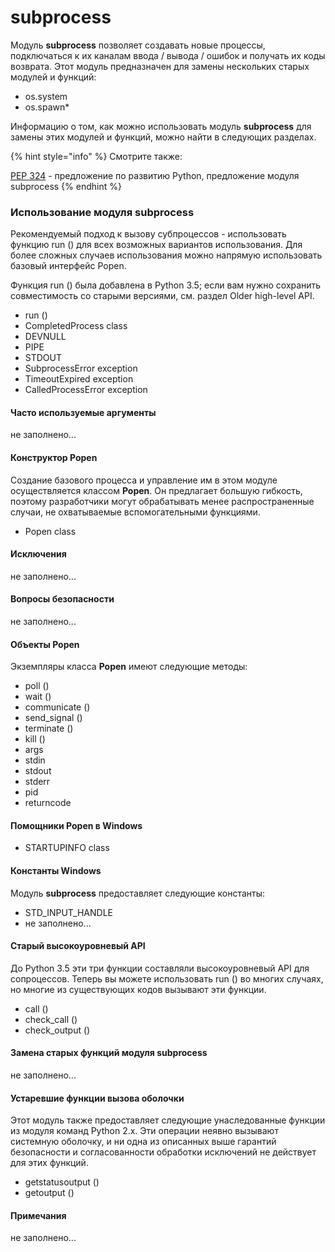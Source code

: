 # subprocess

Модуль **subprocess** позволяет создавать новые процессы, подключаться к их каналам ввода / вывода / ошибок и получать их коды возврата. Этот модуль предназначен для замены нескольких старых модулей и функций:

* os.system
* os.spawn\*

Информацию о том, как можно использовать модуль **subprocess** для замены этих модулей и функций, можно найти в следующих разделах.

{% hint style="info" %}
Смотрите также:

[PEP 324](https://www.python.org/dev/peps/pep-0324/) - предложение по развитию Python, предложение модуля subprocess
{% endhint %}

### Использование модуля subprocess

Рекомендуемый подход к вызову субпроцессов - использовать функцию run \(\) для всех возможных вариантов использования. Для более сложных случаев использования можно напрямую использовать базовый интерфейс Popen.

Функция run \(\) была добавлена в Python 3.5; если вам нужно сохранить совместимость со старыми версиями, см. раздел Older high-level API.

* run \(\)
* CompletedProcess class
* DEVNULL
* PIPE
* STDOUT
* SubprocessError exception
* TimeoutExpired exception
* CalledProcessError exception

#### Часто используемые аргументы

не заполнено...

#### Конструктор Popen

Создание базового процесса и управление им в этом модуле осуществляется классом **Popen**. Он предлагает большую гибкость, поэтому разработчики могут обрабатывать менее распространенные случаи, не охватываемые вспомогательными функциями.

* Popen class

#### Исключения

не заполнено...

#### Вопросы безопасности

не заполнено...

#### Объекты Popen

Экземпляры класса **Popen** имеют следующие методы:

* poll \(\)
* wait \(\)
* communicate \(\)
* send\_signal \(\)
* terminate \(\)
* kill \(\)
* args
* stdin
* stdout
* stderr
* pid
* returncode

#### Помощники Popen в Windows

* STARTUPINFO class

#### Константы Windows

Модуль **subprocess** предоставляет следующие константы:

* STD\_INPUT\_HANDLE
* не заполнено...

#### Старый высокоуровневый API

До Python 3.5 эти три функции составляли высокоуровневый API для сопроцессов. Теперь вы можете использовать run \(\) во многих случаях, но многие из существующих кодов вызывают эти функции.

* call \(\)
* check\_call \(\)
* check\_output \(\)

#### Замена старых функций модуля subprocess

не заполнено...

#### Устаревшие функции вызова оболочки

Этот модуль также предоставляет следующие унаследованные функции из модуля команд Python 2.x. Эти операции неявно вызывают системную оболочку, и ни одна из описанных выше гарантий безопасности и согласованности обработки исключений не действует для этих функций.

* getstatusoutput \(\)
* getoutput \(\)

#### Примечания

не заполнено...

